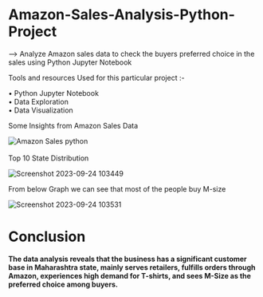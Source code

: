 # Amazon-Sales-Analysis-Python-Project

--> Analyze Amazon sales data to check the buyers preferred choice in the sales using Python Jupyter Notebook  

Tools and resources Used for this particular project :-  

• Python Jupyter Notebook  
• Data Exploration  
• Data Visualization  

Some Insights from Amazon Sales Data  

![Amazon Sales python](https://github.com/parthivbhayani/Amazon-Sales-Analysis-Python-Project/assets/124236103/2bb1c66c-b654-4ffb-899d-6bea90dd1070)  
<br>
Top 10 State Distribution  

![Screenshot 2023-09-24 103449](https://github.com/parthivbhayani/Amazon-Sales-Analysis-Python-Project/assets/124236103/e014f91b-885c-4c84-af63-882d74d9c4d8)  

From below Graph we can see that most of the people buy M-size    

![Screenshot 2023-09-24 103531](https://github.com/parthivbhayani/Amazon-Sales-Analysis-Python-Project/assets/124236103/9a8e5876-fa5e-480b-bfae-8d28b4c60bb1)  



<h1>Conclusion</h1>   

<b>The data analysis reveals that the business has a significant customer base in Maharashtra state, mainly serves retailers, fulfills orders through Amazon, experiences high demand for T-shirts, and sees M-Size as the preferred choice among buyers.



